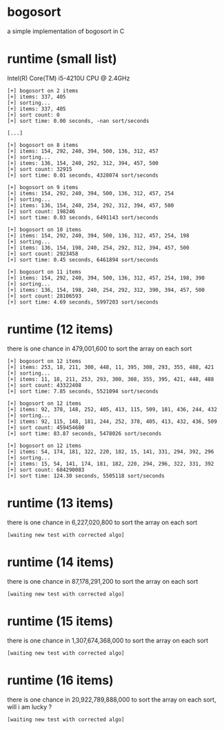 # bogosort

a simple implementation of bogosort in C

# runtime (small list)

Intel(R) Core(TM) i5-4210U CPU @ 2.4GHz

	[+] bogosort on 2 items
	[+] items: 337, 405
	[+] sorting...
	[+] items: 337, 405
	[+] sort count: 0
	[+] sort time: 0.00 seconds, -nan sort/seconds

	[...]
	
	[+] bogosort on 8 items
	[+] items: 154, 292, 240, 394, 500, 136, 312, 457
	[+] sorting...
	[+] items: 136, 154, 240, 292, 312, 394, 457, 500
	[+] sort count: 32915
	[+] sort time: 0.01 seconds, 4328074 sort/seconds
	
	[+] bogosort on 9 items
	[+] items: 154, 292, 240, 394, 500, 136, 312, 457, 254
	[+] sorting...
	[+] items: 136, 154, 240, 254, 292, 312, 394, 457, 500
	[+] sort count: 198246
	[+] sort time: 0.03 seconds, 6491143 sort/seconds
	
	[+] bogosort on 10 items
	[+] items: 154, 292, 240, 394, 500, 136, 312, 457, 254, 198
	[+] sorting...
	[+] items: 136, 154, 198, 240, 254, 292, 312, 394, 457, 500
	[+] sort count: 2923458
	[+] sort time: 0.45 seconds, 6461894 sort/seconds
	
	[+] bogosort on 11 items
	[+] items: 154, 292, 240, 394, 500, 136, 312, 457, 254, 198, 390
	[+] sorting...
	[+] items: 136, 154, 198, 240, 254, 292, 312, 390, 394, 457, 500
	[+] sort count: 28106593
	[+] sort time: 4.69 seconds, 5997203 sort/seconds

# runtime (12 items)

there is one chance in 479,001,600 to sort the array on each sort

	[+] bogosort on 12 items
	[+] items: 253, 18, 211, 300, 448, 11, 395, 308, 293, 355, 488, 421
	[+] sorting...
	[+] items: 11, 18, 211, 253, 293, 300, 308, 355, 395, 421, 448, 488
	[+] sort count: 43322408
	[+] sort time: 7.85 seconds, 5521094 sort/seconds

	[+] bogosort on 12 items
	[+] items: 92, 378, 148, 252, 405, 413, 115, 509, 181, 436, 244, 432
	[+] sorting...
	[+] items: 92, 115, 148, 181, 244, 252, 378, 405, 413, 432, 436, 509
	[+] sort count: 459454680
	[+] sort time: 83.87 seconds, 5478026 sort/seconds
	
	[+] bogosort on 12 items
	[+] items: 54, 174, 181, 322, 220, 182, 15, 141, 331, 294, 392, 296
	[+] sorting...
	[+] items: 15, 54, 141, 174, 181, 182, 220, 294, 296, 322, 331, 392
	[+] sort count: 684290083
	[+] sort time: 124.30 seconds, 5505118 sort/seconds

# runtime (13 items)

there is one chance in 6,227,020,800 to sort the array on each sort

	[waiting new test with corrected algo]

# runtime (14 items)

there is one chance in 87,178,291,200 to sort the array on each sort
	
	[waiting new test with corrected algo]

# runtime (15 items)

there is one chance in 1,307,674,368,000 to sort the array on each sort

	[waiting new test with corrected algo]

# runtime (16 items)

there is one chance in 20,922,789,888,000 to sort the array on each sort, will i am lucky ?
	
	[waiting new test with corrected algo]
